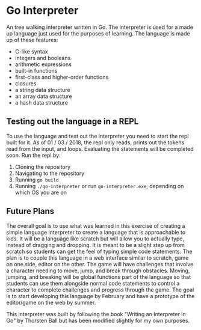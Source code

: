 # Go Interpreter

An tree walking interpreter written in Go. The interpreter is used for a made up language just used for the purposes of learning. 
The language is made up of these features:
- C-like syntax
- integers and booleans
- arithmetic expressions
- built-in functions
- first-class and higher-order functions
- closures
- a string data structure
- an array data structure
- a hash data structure

## Testing out the language in a REPL
To use the language and test out the interpreter you need to start the repl built for it.
As of 01 / 03 / 2018, the repl only reads, prints out the tokens read from the input, and loops.
Evaluating the statements will be completed soon.
Run the repl by:
1. Cloning the repository
2. Navigating to the repository
2. Running `go build`
3. Running `./go-interpreter` or run `go-interpreter.exe`, depending on which OS you are on

## Future Plans
The overall goal is to use what was learned in this exercise of creating a simple language interpreter to create a language that is approachable to kids. It will be a language like scratch but will allow you to actually type, instead of dragging and dropping. It is meant to be a slight step up from scratch so students can get the feel of typing simple code statements. The plan is to couple this language in a web interface similar to scratch, game on one side, editor on the other. The game will have challenges that involve a character needing to move, jump, and break through obstacles. Moving, jumping, and breaking will be global functions part of the language so that students can use them alongside normal code statements to control a character to complete challenges and progress through the game. The goal is to start developing this language by February and have a prototype of the editor/game
on the web by summer.

This interpreter was built by following the book "Writing an Interpreter in Go" by Thorsten Ball but has been modified slightly for my own purposes.